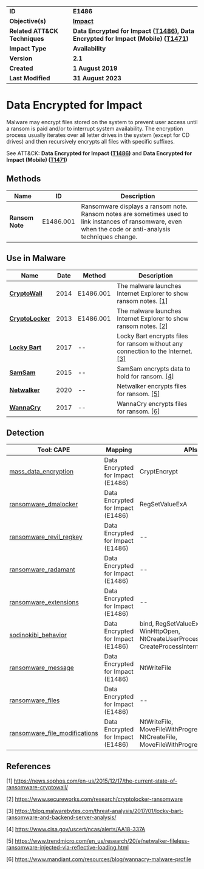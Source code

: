 <table>
<tr>
<td><b>ID</b></td>
<td><b>E1486</b></td>
</tr>
<tr>
<td><b>Objective(s)</b></td>
<td><b><a href="../impact">Impact</a></b></td>
</tr>
<tr>
<td><b>Related ATT&CK Techniques</b></td>
<td><b>Data Encrypted for Impact (<a href="https://attack.mitre.org/techniques/T1486/">T1486</a>), Data Encrypted for Impact (Mobile) (<a href="https://attack.mitre.org/techniques/T1471/">T1471</a>) </b></td>
</tr>
<tr>
<td><b>Impact Type</b></td>
<td><b>Availability</b></td>
</tr>
<tr>
<td><b>Version</b></td>
<td><b>2.1</b></td>
</tr>
<tr>
<td><b>Created</b></td>
<td><b>1 August 2019</b></td>
</tr>
<tr>
<td><b>Last Modified</b></td>
<td><b>31 August 2023</b></td>
</tr>
</table>


# Data Encrypted for Impact 

Malware may encrypt files stored on the system to prevent user access until a ransom is paid and/or to interrupt system availability. The encryption process usually iterates over all letter drives in the system (except for CD drives) and then recursively encrypts all files with specific suffixes.

See ATT&CK: **Data Encrypted for Impact ([T1486](https://attack.mitre.org/techniques/T1486/))** and **Data Encrypted for Impact (Mobile) ([T1471](https://attack.mitre.org/techniques/T1471/))**

## Methods

|Name|ID|Description|
|---|---|---|
|**Ransom Note**|E1486.001|Ransomware displays a ransom note. Ransom notes are sometimes used to link instances of ransomware, even when the code or anti-analysis techniques change.|

## Use in Malware

|Name|Date|Method|Description|
|---|---|---|---|
|[**CryptoWall**](../xample-malware/cryptowall.md)|2014|E1486.001|The malware launches Internet Explorer to show ransom notes. [[1]](#1)|
|[**CryptoLocker**](../xample-malware/cryptolocker.md)|2013|E1486.001|The malware launches Internet Explorer to show ransom notes. [[2]](#2)|
|[**Locky Bart**](../xample-malware/locky-bart.md)|2017|--|Locky Bart encrypts files for ransom without any connection to the Internet. [[3]](#3)|
|[**SamSam**](../xample-malware/samsam.md)|2015|--|SamSam encrypts data to hold for ransom. [[4]](#4)|
|[**Netwalker**](../xample-malware/netwalker.md)|2020|--|Netwalker encrypts files for ransom. [[5]](#5)|
|[**WannaCry**](../xample-malware/wannacry.md)|2017|--|WannaCry encrypts files for ransom. [[6]](#6)|

## Detection

|Tool: CAPE|Mapping|APIs|
|---|---|---|
|[mass_data_encryption](https://github.com/CAPESandbox/community/tree/master/modules/signatures/mass_data_encryption.py)|Data Encrypted for Impact  (E1486)|CryptEncrypt|
|[ransomware_dmalocker](https://github.com/CAPESandbox/community/tree/master/modules/signatures/ransomware_dmalocker.py)|Data Encrypted for Impact  (E1486)|RegSetValueExA|
|[ransomware_revil_regkey](https://github.com/CAPESandbox/community/tree/master/modules/signatures/ransomware_revil_regkey.py)|Data Encrypted for Impact  (E1486)|--|
|[ransomware_radamant](https://github.com/CAPESandbox/community/tree/master/modules/signatures/ransomware_radamant.py)|Data Encrypted for Impact  (E1486)|--|
|[ransomware_extensions](https://github.com/CAPESandbox/community/tree/master/modules/signatures/ransomware_extensions.py)|Data Encrypted for Impact  (E1486)|--|
|[sodinokibi_behavior](https://github.com/CAPESandbox/community/tree/master/modules/signatures/sodinokibi_behavior.py)|Data Encrypted for Impact  (E1486)|bind, RegSetValueExW, WinHttpOpen, NtCreateUserProcess, CreateProcessInternalW|
|[ransomware_message](https://github.com/CAPESandbox/community/tree/master/modules/signatures/ransomware_message.py)|Data Encrypted for Impact  (E1486)|NtWriteFile|
|[ransomware_files](https://github.com/CAPESandbox/community/tree/master/modules/signatures/ransomware_files.py)|Data Encrypted for Impact  (E1486)|--|
|[ransomware_file_modifications](https://github.com/CAPESandbox/community/tree/master/modules/signatures/ransomware_file_modifications.py)|Data Encrypted for Impact  (E1486)|NtWriteFile, MoveFileWithProgressW, NtCreateFile, MoveFileWithProgressTransactedW|

## References

<a name="1">[1]</a> https://news.sophos.com/en-us/2015/12/17/the-current-state-of-ransomware-cryptowall/

<a name="2">[2]</a> https://www.secureworks.com/research/cryptolocker-ransomware

<a name="3">[3]</a> https://blog.malwarebytes.com/threat-analysis/2017/01/locky-bart-ransomware-and-backend-server-analysis/

<a name="4">[4]</a> https://www.cisa.gov/uscert/ncas/alerts/AA18-337A

<a name="5">[5]</a> https://www.trendmicro.com/en_us/research/20/e/netwalker-fileless-ransomware-injected-via-reflective-loading.html

<a name="6">[6]</a> https://www.mandiant.com/resources/blog/wannacry-malware-profile

